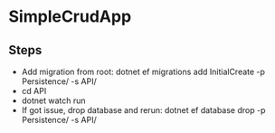 # SimpleCrudApp

## Steps

- Add migration from root: dotnet ef migrations add InitialCreate -p Persistence/ -s API/
- cd API
- dotnet watch run
- If got issue, drop database and rerun: dotnet ef database drop -p Persistence/ -s API/
